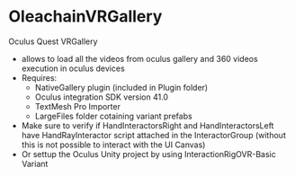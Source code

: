 # OleachainVRGallery

 Oculus Quest VRGallery 
 
- allows to load all the videos from oculus gallery and 360 videos execution in oculus devices
- Requires: 
	- NativeGallery plugin (included in Plugin folder) 
	- Oculus integration SDK version 41.0 
	- TextMesh Pro Importer
	- LargeFiles folder cotaining variant prefabs
- Make sure to verify if HandInteractorsRight and HandInteractorsLeft have HandRayInteractor script attached in the InteractorGroup (without this is not possible to interact with the UI Canvas)
- Or settup the Oculus Unity project by using InteractionRigOVR-Basic Variant
